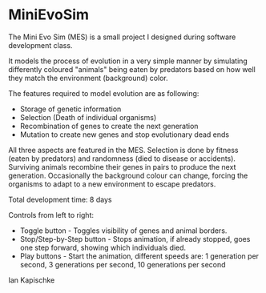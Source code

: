 # MiniEvoSim

The Mini Evo Sim (MES) is a small project I designed during software development class.

It models the process of evolution in a very simple manner by simulating differently
coloured "animals" being eaten by predators based on how well they match the environment (background) color.

The features required to model evolution are as following:
- Storage of genetic information
- Selection (Death of individual organisms)
- Recombination of genes to create the next generation
- Mutation to create new genes and stop evolutionary dead ends

All three aspects are featured in the MES.
Selection is done by fitness (eaten by predators) and randomness (died to disease or accidents).
Surviving animals recombine their genes in pairs to produce the next generation.
Occasionally the background colour can change, forcing the organisms to adapt to a new environment to escape predators.

Total development time: 8 days

Controls from left to right:
- Toggle button - Toggles visibility of genes and animal borders.
- Stop/Step-by-Step button - Stops animation, if already stopped, goes one step forward, showing which individuals died.
- Play buttons - Start the animation, different speeds are: 1 generation per second, 3 generations per second, 10 generations per second

Ian Kapischke
